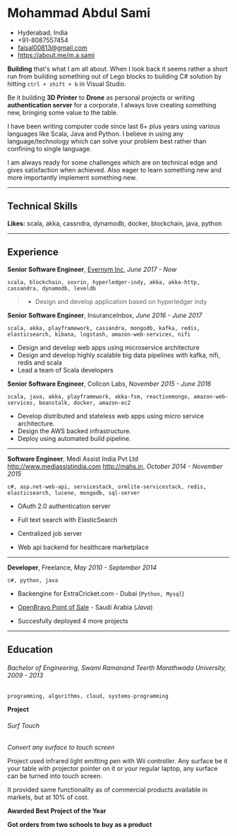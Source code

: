 
# Mohammad Abdul Sami
- Hyderabad, India
- +91-8087557454
- faisal00813@gmail.com
- https://about.me/m.a.sami


**Building** that&#39;s what I am all about. When I look back it seems rather a short run from building something out of Lego blocks to building C# solution by hitting `ctrl + shift + b` in Visual Studio.

Be it building **3D Printer** to **Drone** as personal projects or writing **authentication server** for  a corporate. I always love creating something new, bringing some value to the table. 

I have been writing computer code since last 6+ plus years using various languages like Scala, Java and Python. I believe in using any language/technology which can solve your problem best rather than confining to single language.

I am always ready for some challenges which are on technical edge and gives satisfaction when achieved. Also eager to learn something new and more importantly implement something new.

---
## Technical Skills
**Likes:** scala, akka, cassndra, dynamodb, docker, blockchain, java, python

---
## Experience
**Senior Software Engineer**, [Evernym Inc](evernym.com), *June 2017 - Now*

`scala, blockchain, sovrin, hyperledger-indy, akka, akka-http, cassandra, dynamodb, leveldb`

> + Design and develop application based on hyperledger indy

**Senior Software Engineer**, InsuranceInbox, *June 2016 - June 2017*

`scala, akka, playframework, cassandra, mongodb, kafka, redis, elasticsearch, kibana, logstash, amazon-web-services, nifi`

 + Design and develop web apps using microservice architecture
 + Design and develop highly scalable big data pipelines with kafka, nifi, redis and scala
 + Lead a team of Scala developers


**Senior Software Engineer**, Collcon Labs, *November 2015 - June 2016*

`scala, java, akka, playframework, akka-fsm, reactivemongo, amazon-web-services, beanstalk, docker, amazon-ec2`

+ Develop distributed and stateless web apps using micro service architecture.
+ Design the AWS backed infrastructure.
+ Deploy using automated build pipeline.



---

**Software Engineer**, Medi Assist India Pvt Ltd http://www.mediassistindia.com http://mahs.in, *October 2014 - November 2015*

`c#, asp.net-web-api, servicestack, ormlite-servicestack, redis, elasticsearch, lucene, mongodb, sql-server`

+ OAuth 2.0 authentication server
+ Full text search with ElasticSearch

+ Centralized job server

+ Web api backend for healthcare marketplace


---



**Developer**, Freelance, *May 2010 - September 2014*

`c#, python, java`

+ Backengine for ExtraCricket.com - Dubai (`Python, Mysql`)

+ [OpenBravo Point of Sale](https://sourceforge.net/projects/openbravopos/) - Saudi Arabia (*Java*)
 
+ Succesfully deployed 4 more projects

---

## Education

###### Bachelor of Engineering, Swami Ramanand Teerth Marathwada University, *2009 - 2013*

`programming, algorithms, cloud, systems-programming`

**Project**
###### Surf Touch
*Convert any surface to touch screen*

Project used infrared light emitting pen with Wii controller. Any surface be it your table with projector pointer on it or your regular laptop, any surface can be turned into touch screen.

It provided same functionality as of commercial products available in markets, but at 10% of cost.


**Awarded Best Project of the Year**

**Got orders from two schools to buy as a product**
